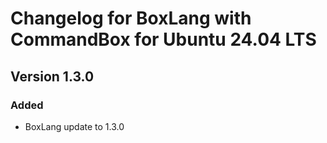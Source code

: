# Changelog for BoxLang with CommandBox for Ubuntu 24.04 LTS

## Version 1.3.0
### Added
* BoxLang update to 1.3.0